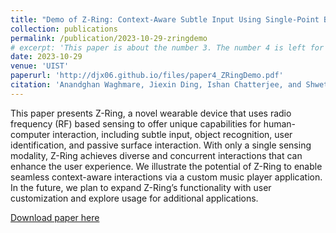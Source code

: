 ```yaml
---
title: "Demo of Z-Ring: Context-Aware Subtle Input Using Single-Point Bio-Impedance Sensing."
collection: publications
permalink: /publication/2023-10-29-zringdemo
# excerpt: 'This paper is about the number 3. The number 4 is left for future work.'
date: 2023-10-29
venue: 'UIST'
paperurl: 'http://djx06.github.io/files/paper4_ZRingDemo.pdf'
citation: 'Anandghan Waghmare, Jiexin Ding, Ishan Chatterjee, and Shwetak Patel. 2023. Demo of Z-Ring: Context-Aware Subtle Input Using Single-Point Bio-Impedance Sensing. In Adjunct Proceedings of the 36th Annual ACM Symposium on User Interface Software and Technology (UIST 23 Adjunct). Association for Computing Machinery, New York, NY, USA, Article 79, 1–3.'
---
```

<!-- This paper is about the number 3. The number 4 is left for future work. -->

This paper presents Z-Ring, a novel wearable device that uses radio frequency (RF) based sensing to offer unique capabilities for human-computer interaction, including subtle input, object recognition, user identification, and passive surface interaction. With only a single sensing modality, Z-Ring achieves diverse and concurrent interactions that can enhance the user experience. We illustrate the potential of Z-Ring to enable seamless context-aware interactions via a custom music player application. In the future, we plan to expand Z-Ring’s functionality with user customization and explore usage for additional applications.

[Download paper here](http://djx06.github.io/files/paper4_ZRingDemo.pdf)

<!-- Recommended citation: Your Name, You. (2015). "Paper Title Number 3." <i>Journal 1</i>. 1(3). -->
